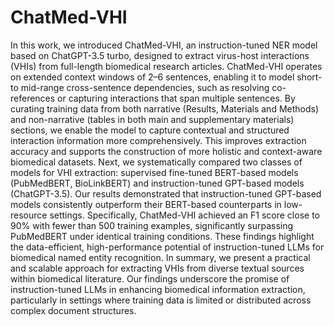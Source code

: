# ChatMed-VHI
In this work, we introduced ChatMed-VHI, an instruction-tuned NER model based on ChatGPT-3.5 turbo, designed to extract virus-host interactions (VHIs) from full-length biomedical research articles. 
ChatMed-VHI operates on extended context windows of 2–6 sentences, enabling it to model short- to mid-range cross-sentence dependencies, such as resolving co-references or capturing interactions that span multiple sentences. By curating training data from both narrative (Results, Materials and Methods) and non-narrative (tables in both main and supplementary materials) sections, we enable the model to capture contextual and structured interaction information more comprehensively. This improves extraction accuracy and supports the construction of more holistic and context-aware biomedical datasets. 
Next, we systematically compared two classes of models for VHI extraction: supervised fine-tuned BERT-based models (PubMedBERT, BioLinkBERT) and instruction-tuned GPT-based models (ChatGPT-3.5). Our results demonstrated that instruction-tuned GPT-based models consistently outperform their BERT-based counterparts in low-resource settings. Specifically, ChatMed-VHI achieved an F1 score close to 90% with fewer than 500 training examples, significantly surpassing PubMedBERT under identical training conditions. These findings highlight the data-efficient, high-performance potential of instruction-tuned LLMs for biomedical named entity recognition.
In summary, we present a practical and scalable approach for extracting VHIs from diverse textual sources within biomedical literature. Our findings underscore the promise of instruction-tuned LLMs in enhancing biomedical information extraction, particularly in settings where training data is limited or distributed across complex document structures.
